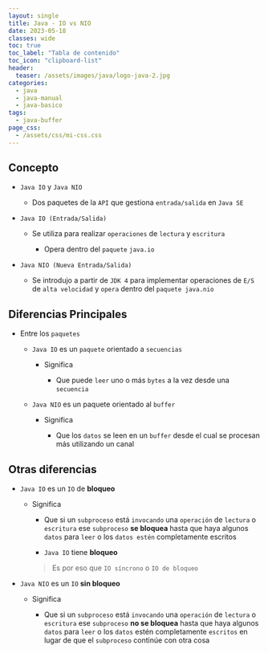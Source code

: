 ```yaml
---
layout: single
title: Java - IO vs NIO
date: 2023-05-18
classes: wide
toc: true
toc_label: "Tabla de contenido"
toc_icon: "clipboard-list"
header:
  teaser: /assets/images/java/logo-java-2.jpg
categories:
  - java
  - java-manual
  - java-basico
tags:
  - java-buffer
page_css: 
  - /assets/css/mi-css.css
---
```


## Concepto

* ``Java IO`` y ``Java NIO`` 

  * Dos paquetes de la ``API`` que gestiona ``entrada/salida`` en ``Java SE``

* ``Java IO (Entrada/Salida)`` 

  * Se utiliza para realizar ``operaciones`` de ``lectura`` y ``escritura`` 
  
    * Opera dentro del ``paquete`` ``java.io``

* ``Java NIO (Nueva Entrada/Salida)`` 

  * Se introdujo a partir de ``JDK 4`` para implementar operaciones de ``E/S`` de ``alta velocidad`` y ``opera`` dentro del ``paquete java.nio``

## Diferencias Principales 

* Entre los ``paquetes``  

  * ``Java IO`` es un ``paquete`` orientado a ``secuencias`` 

    * Significa 
  
      * Que puede ``leer`` uno o más ``bytes`` a la vez desde una ``secuencia``
  
  * ``Java NIO`` es un paquete orientado al ``buffer``
  
    * Significa 
      
      * Que los ``datos`` se leen en un ``buffer`` desde el cual se procesan más utilizando un canal

## Otras diferencias

* ``Java IO`` es un ``IO`` de **bloqueo**

  * Significa 
  
    * Que si un ``subproceso`` está ``invocando`` una ``operación`` de ``lectura`` o ``escritura`` ese ``subproceso`` **se bloquea** hasta que haya algunos ``datos`` para ``leer`` o los ``datos estén`` completamente escritos
  
    * ``Java IO`` tiene **bloqueo**
    
    > Es por eso que ``IO síncrono`` o ``IO de bloqueo``
  
* ``Java NIO`` es un ``IO`` **sin bloqueo**
    
  * Significa
    
    * Que si un ``subproceso`` está ``invocando`` una ``operación`` de ``lectura`` o ``escritura`` ese ``subproceso`` **no se bloquea** hasta que haya algunos ``datos`` para ``leer`` o los ``datos`` estén completamente ``escritos`` en lugar de que el ``subproceso`` continúe con otra cosa
  